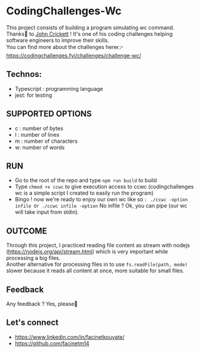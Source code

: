 # CodingChallenges-Wc
This project consists of building a program simulating wc command.<br/>
Thanks🙏 to <a href="https://www.linkedin.com/in/johncrickett/">John Crickett</a> ! It's one of his coding challenges helping software engineers to improve their skills.</br>
You can find more about the challenges here👉 <a href="https://codingchallenges.fyi/challenges/challenge-wc">https://codingchallenges.fyi/challenges/challenge-wc/</a>

## Technos:
- Typescript : programming language
- jest: for testing

## SUPPORTED OPTIONS
  - c : number of bytes
  - l : number of lines
  - m : number of characters
  - w: number of words

## RUN
- Go to the root of the repo and type ``` npm run build ``` to build
- Type ``` chmod +x ccwc ``` to give execution access to ccwc (codingchallenges wc is a simple script I created to easily run the program)
- Bingo ! now we're ready to enjoy our own wc like so : ``` ./ccwc -option infile Or ./ccwc infile -option``` No infile ? Ok, you can pipe (our wc will take input from stdin).

## OUTCOME
Through this project, I practiced reading file content as stream with nodejs (https://nodejs.org/api/stream.html) which is very important while processing a big files.<br/>
Another alternative for processing files in to use ``` fs.readFile(path, mode) ``` slower because it reads all content at once, more suitable for small files.

## Feedback
Any feedback ? Yes, please🙂 

## Let's connect
- https://www.linkedin.com/in/facinetkouyate/
- https://github.com/facinetm14
